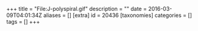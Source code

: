 +++
title = "File:J-polyspiral.gif"
description = ""
date = 2016-03-09T04:01:34Z
aliases = []
[extra]
id = 20436
[taxonomies]
categories = []
tags = []
+++


